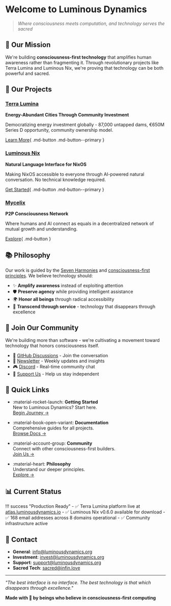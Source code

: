 # Welcome to Luminous Dynamics

> *Where consciousness meets computation, and technology serves the sacred*

## 🌟 Our Mission

We're building **consciousness-first technology** that amplifies human awareness rather than fragmenting it. Through revolutionary projects like Terra Lumina and Luminous Nix, we're proving that technology can be both powerful and sacred.

## 🚀 Our Projects

### [Terra Lumina](terra-lumina/index.md)
**Energy-Abundant Cities Through Community Investment**

Democratizing energy investment globally - 87,000 untapped dams, €650M Series D opportunity, community ownership model.

[Learn More](terra-lumina/index.md){ .md-button .md-button--primary }

### [Luminous Nix](luminous-nix/index.md)
**Natural Language Interface for NixOS**

Making NixOS accessible to everyone through AI-powered natural conversation. No technical knowledge required.

[Get Started](luminous-nix/quickstart.md){ .md-button .md-button--primary }

### [Mycelix](https://github.com/Luminous-Dynamics/mycelix)
**P2P Consciousness Network**

Where humans and AI connect as equals in a decentralized network of mutual growth and understanding.

[Explore](https://github.com/Luminous-Dynamics/mycelix){ .md-button }

## 📚 Philosophy

Our work is guided by the [Seven Harmonies](philosophy/seven-harmonies.md) and [consciousness-first principles](philosophy/consciousness-first.md). We believe technology should:

- ✨ **Amplify awareness** instead of exploiting attention
- 🛡️ **Preserve agency** while providing intelligent assistance
- 🌍 **Honor all beings** through radical accessibility
- 🌊 **Transcend through service** - technology that disappears through excellence

## 🤝 Join Our Community

We're building more than software - we're cultivating a movement toward technology that honors consciousness itself.

- 💬 [GitHub Discussions](https://github.com/orgs/Luminous-Dynamics/discussions) - Join the conversation
- 📧 [Newsletter](newsletter/) - Weekly updates and insights
- 🎮 [Discord](https://discord.gg/luminous) - Real-time community chat
- 💝 [Support Us](https://opencollective.com/luminous-dynamics) - Help us stay independent

## 🚀 Quick Links

<div class="grid cards" markdown>

- :material-rocket-launch: **Getting Started**  
  New to Luminous Dynamics? Start here.  
  [Begin Journey →](getting-started.md)

- :material-book-open-variant: **Documentation**  
  Comprehensive guides for all projects.  
  [Browse Docs →](luminous-nix/index.md)

- :material-account-group: **Community**  
  Connect with other consciousness-first builders.  
  [Join Us →](community/index.md)

- :material-heart: **Philosophy**  
  Understand our deeper principles.  
  [Explore →](philosophy/index.md)

</div>

## 📊 Current Status

!!! success "Production Ready"
    - ✅ Terra Lumina platform live at [atlas.luminousdynamics.io](https://atlas.luminousdynamics.io)
    - ✅ Luminous Nix v0.6.0 available for download
    - ✅ 168 email addresses across 8 domains operational
    - ✅ Community infrastructure active

## 📮 Contact

- **General**: info@luminousdynamics.org
- **Investment**: invest@luminousdynamics.org  
- **Support**: support@luminousdynamics.org
- **Sacred Tech**: sacred@infin.love

---

*"The best interface is no interface. The best technology is that which disappears through excellence."*

**Made with 💜 by beings who believe in consciousness-first computing**